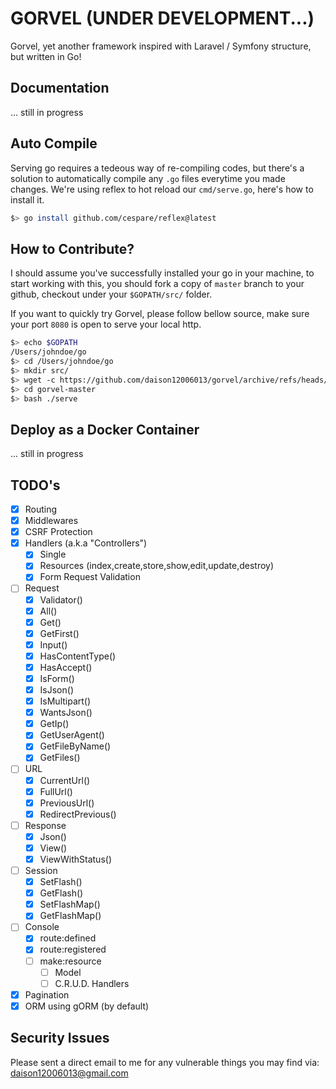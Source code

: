 # GORVEL (UNDER DEVELOPMENT...)

Gorvel, yet another framework inspired with Laravel / Symfony structure, but written in Go!

## Documentation

... still in progress

## Auto Compile

Serving go requires a tedeous way of re-compiling codes, but there's a solution to automatically compile any `.go` files everytime you made changes. We're using reflex to hot reload our `cmd/serve.go`, here's how to install it.

```bash
$> go install github.com/cespare/reflex@latest
```

## How to Contribute?

I should assume you've successfully installed your go in your machine, to start working with this, you should fork a copy of `master` branch to your github, checkout under your `$GOPATH/src/` folder.

If you want to quickly try Gorvel, please follow bellow source, make sure your port `8080` is open to serve your local http.

```bash
$> echo $GOPATH
/Users/johndoe/go
$> cd /Users/johndoe/go
$> mkdir src/
$> wget -c https://github.com/daison12006013/gorvel/archive/refs/heads/master.tar.gz -O - | tar -xz
$> cd gorvel-master
$> bash ./serve
```

## Deploy as a Docker Container

... still in progress

## TODO's

- [x] Routing
- [x] Middlewares
- [x] CSRF Protection
- [x] Handlers (a.k.a "Controllers")
  - [x] Single
  - [x] Resources (index,create,store,show,edit,update,destroy)
  - [x] Form Request Validation
- [ ] Request
  - [x] Validator()
  - [x] All()
  - [x] Get()
  - [x] GetFirst()
  - [x] Input()
  - [x] HasContentType()
  - [x] HasAccept()
  - [x] IsForm()
  - [x] IsJson()
  - [x] IsMultipart()
  - [x] WantsJson()
  - [x] GetIp()
  - [x] GetUserAgent()
  - [x] GetFileByName()
  - [x] GetFiles()
- [ ] URL
  - [x] CurrentUrl()
  - [x] FullUrl()
  - [x] PreviousUrl()
  - [x] RedirectPrevious()
- [ ] Response
  - [x] Json()
  - [x] View()
  - [x] ViewWithStatus()
- [ ] Session
  - [x] SetFlash()
  - [x] GetFlash()
  - [x] SetFlashMap()
  - [x] GetFlashMap()
- [ ] Console
  - [x] route:defined
  - [x] route:registered
  - [ ] make:resource
    - [ ] Model
    - [ ] C.R.U.D. Handlers
- [x] Pagination
- [x] ORM using gORM (by default)

## Security Issues

Please sent a direct email to me for any vulnerable things you may find via: daison12006013@gmail.com
